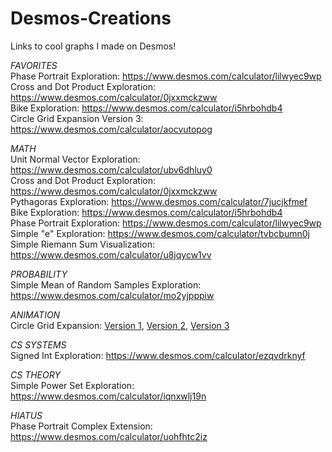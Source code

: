 # Desmos-Creations
Links to cool graphs I made on Desmos!

*FAVORITES*  
Phase Portrait Exploration: <https://www.desmos.com/calculator/lilwyec9wp>  
Cross and Dot Product Exploration: <https://www.desmos.com/calculator/0jxxmckzww>  
Bike Exploration: <https://www.desmos.com/calculator/i5hrbohdb4>  
Circle Grid Expansion Version 3: <https://www.desmos.com/calculator/aocvutopog>

*MATH*  
Unit Normal Vector Exploration: <https://www.desmos.com/calculator/ubv6dhluy0>  
Cross and Dot Product Exploration: <https://www.desmos.com/calculator/0jxxmckzww>  
Pythagoras Exploration: <https://www.desmos.com/calculator/7jucjkfmef>  
Bike Exploration: <https://www.desmos.com/calculator/i5hrbohdb4>  
Phase Portrait Exploration: <https://www.desmos.com/calculator/lilwyec9wp>  
Simple "e" Exploration: <https://www.desmos.com/calculator/tvbcbumn0j>  
Simple Riemann Sum Visualization: <https://www.desmos.com/calculator/u8jqycw1vv>

*PROBABILITY*  
Simple Mean of Random Samples Exploration: <https://www.desmos.com/calculator/mo2yjpppiw> 


*ANIMATION*  
Circle Grid Expansion: [Version 1](https://www.desmos.com/calculator/l7csjqvyzo), [Version 2](https://www.desmos.com/calculator/6mzfubbit8), [Version 3](https://www.desmos.com/calculator/aocvutopog)


*CS SYSTEMS*  
Signed Int Exploration: <https://www.desmos.com/calculator/ezqvdrknyf>  

*CS THEORY*  
Simple Power Set Exploration: <https://www.desmos.com/calculator/iqnxwlj19n>  

*HIATUS*  
Phase Portrait Complex Extension: <https://www.desmos.com/calculator/uohfhtc2iz>  
